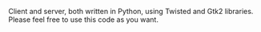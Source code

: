 Client and server, both written in Python, using Twisted and Gtk2 libraries.
Please feel free to use this code as you want.